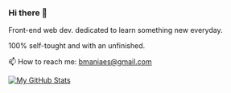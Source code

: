 ### Hi there 👋

Front-end web dev. dedicated to learn something new everyday.

100% self-tought and with an unfinished.

📫 How to reach me: bmaniaes@gmail.com


[![My GitHub Stats](https://github-readme-stats.vercel.app/api/?username=bmaniaes&count_private=true&theme=tokyonight&showicons=true)]() 


